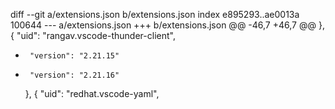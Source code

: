 diff --git a/extensions.json b/extensions.json
index e895293..ae0013a 100644
--- a/extensions.json
+++ b/extensions.json
@@ -46,7 +46,7 @@
     },
     {
       "uid": "rangav.vscode-thunder-client",
-      "version": "2.21.15"
+      "version": "2.21.16"
     },
     {
       "uid": "redhat.vscode-yaml",
